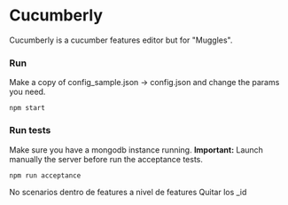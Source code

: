 Cucumberly
==========

Cucumberly is a cucumber features editor but for "Muggles".

### Run

Make a copy of config_sample.json -> config.json and change the params you need.

```
npm start
```

### Run tests

Make sure you have a mongodb instance running.
**Important:** Launch manually the server before run the acceptance tests.

```
npm run acceptance
```



No scenarios dentro de features a nivel de features
Quitar los _id